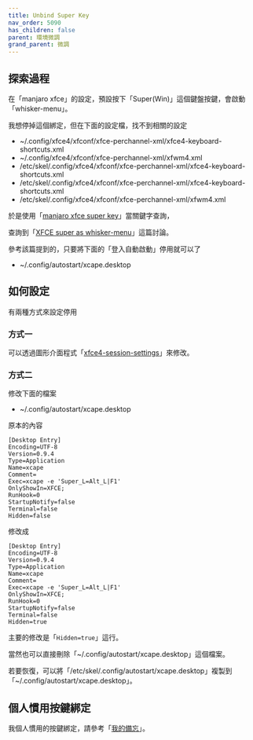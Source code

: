```yaml
---
title: Unbind Super Key
nav_order: 5090
has_children: false
parent: 環境微調
grand_parent: 微調
---
```



## 探索過程

在「manjaro xfce」的設定，預設按下「Super(Win)」這個鍵盤按鍵，會啟動「whisker-menu」。

我想停掉這個綁定，但在下面的設定檔，找不到相關的設定

* ~/.config/xfce4/xfconf/xfce-perchannel-xml/xfce4-keyboard-shortcuts.xml
* ~/.config/xfce4/xfconf/xfce-perchannel-xml/xfwm4.xml
* /etc/skel/.config/xfce4/xfconf/xfce-perchannel-xml/xfce4-keyboard-shortcuts.xml
* /etc/skel/.config/xfce4/xfconf/xfce-perchannel-xml/xfce4-keyboard-shortcuts.xml
* /etc/skel/.config/xfce4/xfconf/xfce-perchannel-xml/xfwm4.xml


於是使用「[manjaro xfce super key](https://www.google.com/search?q=manjaro+xfce+super+key)」當關鍵字查詢，

查詢到「[XFCE super as whisker-menu](https://forum.manjaro.org/t/xfce-super-as-whisker-menu/57382)」這篇討論。

參考該篇提到的，只要將下面的「登入自動啟動」停用就可以了

* ~/.config/autostart/xcape.desktop

## 如何設定

有兩種方式來設定停用

### 方式一

可以透過圖形介面程式「[xfce4-session-settings](https://docs.xfce.org/xfce/xfce4-session/preferences#application_autostart)」來修改。


### 方式二

修改下面的檔案

* ~/.config/autostart/xcape.desktop

原本的內容

```
[Desktop Entry]
Encoding=UTF-8
Version=0.9.4
Type=Application
Name=xcape
Comment=
Exec=xcape -e 'Super_L=Alt_L|F1'
OnlyShowIn=XFCE;
RunHook=0
StartupNotify=false
Terminal=false
Hidden=false
```

修改成

```
[Desktop Entry]
Encoding=UTF-8
Version=0.9.4
Type=Application
Name=xcape
Comment=
Exec=xcape -e 'Super_L=Alt_L|F1'
OnlyShowIn=XFCE;
RunHook=0
StartupNotify=false
Terminal=false
Hidden=true
```

主要的修改是「`Hidden=true`」這行。

當然也可以直接刪除「~/.config/autostart/xcape.desktop」這個檔案。

若要恢復，可以將「/etc/skel/.config/autostart/xcape.desktop」複製到「~/.config/autostart/xcape.desktop」。

## 個人慣用按鍵綁定

我個人慣用的按鍵綁定，請參考「[我的備忘](https://github.com/samwhelp/note-about-manjaro/blob/gh-pages/_demo/adjustment/de/xfce/spec-keybind.md)」。
